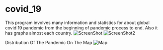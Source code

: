 # covid_19
This program involves many information and statistics for about global covid 19 pandemic from the beginning of pandemic process to end. Also it has graphs almost each country.
![ScreenShot](https://i.hizliresim.com/gqvPDi.png)
![ScreenShot2](https://i.hizliresim.com/dVAuWp.png)

Distribution Of The Pandemic On The Map
![Map](https://github.com/cmehmet/covid_19/assets/75099404/0844f194-ebe8-4aa0-8b38-0c758d447c4d)
